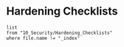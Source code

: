 # Hardening Checklists

```dataview
list
from "10_Security/Hardening_Checklists"
where file.name != "_index"
```
